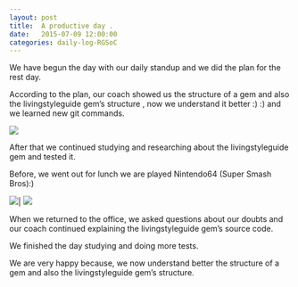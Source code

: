 ```yaml
---
layout: post
title:  A productive day .
date:   2015-07-09 12:00:00
categories: daily-log-RGSoC
---
```


We have begun the day with our daily standup and we did the plan for the rest day.  

According to the plan, our coach showed us the structure of a gem and also the livingstyleguide gem’s structure , now we understand it better :) :) and we learned new git commands.

![](https://www.evernote.com/l/AjbgQtRGtexIWojZErfEhElqy_NCrVZKHn0B/image.png)

After that we continued studying and researching about the livingstyleguide gem and tested it.  

Before, we went out for lunch we are played Nintendo64 (Super Smash Bros):)  

![](https://www.evernote.com/l/AjYI_deKozlJhakB-Pa4F6v-9FGV1DSlT4AB/image.png)| ![](https://www.evernote.com/l/AjbAlXbN3lVDxIm76NhVJZS3QWqfgoOfA_sB/image.png)  

When we returned to the office, we asked questions about our doubts and our coach continued explaining  the livingstyleguide gem’s source code.

We finished the day studying and doing more tests.

We are very happy because, we now understand better the structure of a gem and also the livingstyleguide gem’s structure.
